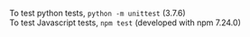 To test python tests, `python -m unittest` (3.7.6)\
To test Javascript tests, `npm test` (developed with npm 7.24.0)
